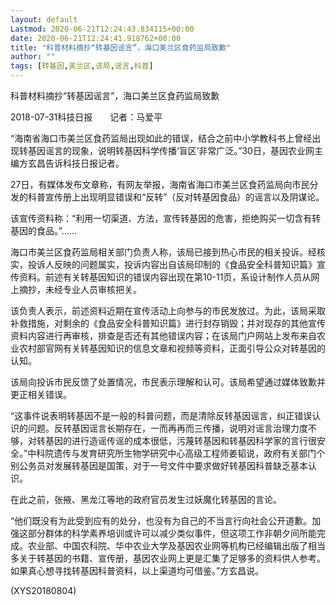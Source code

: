 ```yaml
---
layout: default
Lastmod: 2020-06-21T12:24:43.834115+00:00
date: 2020-06-21T12:24:41.918762+00:00
title: "科普材料摘抄“转基因谣言”，海口美兰区食药监局致歉"
author: ""
tags: [转基因,美兰区,该局,谣言,科普]
---
```


科普材料摘抄“转基因谣言”，海口美兰区食药监局致歉

2018-07-31科技日报　　记者：马爱平

“海南省海口市美兰区食药监局出现如此的错误，结合之前中小学教科书上曾经出现转基因谣言的现象，说明转基因科学传播‘盲区’非常广泛。”30日，基因农业网主编方玄昌告诉科技日报记者。

27日，有媒体发布文章称，有网友举报，海南省海口市美兰区食药监局向市民分发的科普宣传册上出现明显错误和“反转”（反对转基因食品）的谣言以及阴谋论。

该宣传资料称：“利用一切渠道、方法，宣传转基因的危害，拒绝购买一切含有转基因的食品。”……

海口市美兰区食药监局相关部门负责人称，该局已接到热心市民的相关投诉。经核实，投诉人反映的问题属实，投诉内容出自该局印制的《食品安全科普知识篇》宣传资料。前述有关转基因知识的错误内容出现在第10-11页，系设计制作人员从网上摘抄，未经专业人员审核把关。

该负责人表示，前述资料近期在宣传活动上向参与的市民发放过。为此，该局采取补救措施，对剩余的《食品安全科普知识篇》进行封存销毁；并对现存的其他宣传资料内容进行再审核，排查是否还有其他错误内容；在该局门户网站上发布来自农业农村部官网有关转基因知识的信息文章和视频等资料，正面引导公众对转基因的认知。

该局向投诉市民反馈了处置情况，市民表示理解和认可。该局希望通过媒体致歉并更正相关错误。

“这事件说表明转基因不是一般的科普问题，而是清除反转基因谣言，纠正错误认识的问题。反转基因谣言长期存在，一而再再而三传播，说明对谣言治理力度不够，对转基因的进行造谣传谣的成本很低，污蔑转基因和转基因科学家的言行很安全。”中科院遗传与发育研究所生物学研究中心高级工程师姜韬说，政府有关部门个别公务员对发展转基因是国策，对于一号文件中要求做好转基因科普缺乏基本认识。

在此之前，张掖、黑龙江等地的政府官员发生过妖魔化转基因的言论。

“他们既没有为此受到应有的处分，也没有为自己的不当言行向社会公开道歉。加强这部分群体的科学素养培训或许可以减少类似事件，但这项工作非朝夕间所能完成。农业部、中国农科院、华中农业大学及基因农业网等机构已经编辑出版了相当多关于转基因的书籍、宣传册，基因农业网上更是汇集了足够多的资料供人参考。如果真心想寻找转基因科普资料，以上渠道均可借鉴。”方玄昌说。

(XYS20180804)

